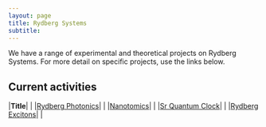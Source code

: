 ```yaml
---
layout: page
title: Rydberg Systems
subtitle:
---
```

We have a range of experimental and theoretical projects on Rydberg Systems. For more detail on specific projects, use the links below.

## Current activities

|**Title**|   |
|[Rydberg Photonics](/research/rydberg/photonics)|   |
|[Nanotomics](/research/rydberg/nanotomics)|  |
|[Sr Quantum Clock](/research/rydberg/strontium)|  |
|[Rydberg Excitons](/research/rydberg/excitons)|  |
